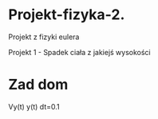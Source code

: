 # Projekt-fizyka-2.
Projekt z fizyki eulera


Projekt 1 - Spadek ciała z jakiejś wysokości


# Zad dom 
Vy(t)
y(t)
dt=0.1
